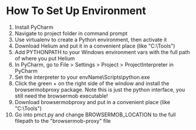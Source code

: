 # How To Set Up Environment
1. Install PyCharm
2. Navigate to project folder in command prompt
3. Use virtualenv to create a Python environment, then activate it
4. Download Helium and put it in a convenient place (like "C:\Tools")
5. Add PYTHONPATH to your Windows environment vars with the full path of where you put Helium
6. In PyCharm, go to File > Settings > Project > ProjectInterpreter in PyCharm
7. Set the interpreter to your envName\Scripts\python.exe
8. Click the green + on the right side of the window and install the browsermobproxy package. Note this is just the python interface, you still need the browsermob executable!
9. Download browsermobproxy and put in a convenient place (like "C:\Tools")
10. Go into pmct.py and change BROWSERMOB_LOCATION to the full filepath to the "browsermob-proxy" file